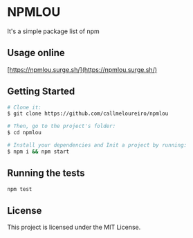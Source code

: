 # NPMLOU

It's a simple package list of npm

## Usage online

[https://npmlou.surge.sh/](https://npmlou.surge.sh/)

## Getting Started

```bash
# Clone it:
$ git clone https://github.com/callmeloureiro/npmlou

# Then, go to the project's folder:
$ cd npmlou

# Install your dependencies and Init a project by running:
$ npm i && npm start
```

## Running the tests

```bash
npm test
```

## License

This project is licensed under the MIT License.
